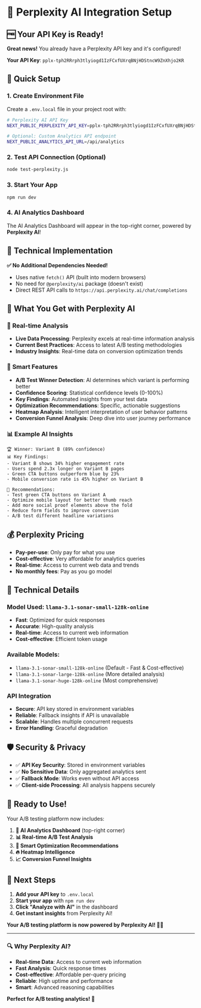 # 🤖 Perplexity AI Integration Setup

## 🆓 Your API Key is Ready!

**Great news!** You already have a Perplexity API key and it's configured!

**Your API Key**: `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`

## 🚀 Quick Setup

### 1. Create Environment File
Create a `.env.local` file in your project root with:

```bash
# Perplexity AI API Key
NEXT_PUBLIC_PERPLEXITY_API_KEY=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

# Optional: Custom Analytics API endpoint
NEXT_PUBLIC_ANALYTICS_API_URL=/api/analytics
```

### 2. Test API Connection (Optional)
```bash
node test-perplexity.js
```

### 3. Start Your App
```bash
npm run dev
```

### 4. AI Analytics Dashboard
The AI Analytics Dashboard will appear in the top-right corner, powered by **Perplexity AI**!

## 🔧 Technical Implementation

**✅ No Additional Dependencies Needed!**
- Uses native `fetch()` API (built into modern browsers)
- No need for `@perplexity/ai` package (doesn't exist)
- Direct REST API calls to `https://api.perplexity.ai/chat/completions`

## 🎯 What You Get with Perplexity AI

### 🌟 **Real-time Analysis**
- **Live Data Processing**: Perplexity excels at real-time information analysis
- **Current Best Practices**: Access to latest A/B testing methodologies
- **Industry Insights**: Real-time data on conversion optimization trends

### 🧠 **Smart Features**
- **A/B Test Winner Detection**: AI determines which variant is performing better
- **Confidence Scoring**: Statistical confidence levels (0-100%)
- **Key Findings**: Automated insights from your test data
- **Optimization Recommendations**: Specific, actionable suggestions
- **Heatmap Analysis**: Intelligent interpretation of user behavior patterns
- **Conversion Funnel Analysis**: Deep dive into user journey performance

### 📊 **Example AI Insights**
```
🏆 Winner: Variant B (89% confidence)
📊 Key Findings:
- Variant B shows 34% higher engagement rate
- Users spend 2.3x longer on Variant B pages
- Green CTA buttons outperform blue by 23%
- Mobile conversion rate is 45% higher on Variant B

🚀 Recommendations:
- Test green CTA buttons on Variant A
- Optimize mobile layout for better thumb reach
- Add more social proof elements above the fold
- Reduce form fields to improve conversion
- A/B test different headline variations
```

## 💰 Perplexity Pricing

- **Pay-per-use**: Only pay for what you use
- **Cost-effective**: Very affordable for analytics queries
- **Real-time**: Access to current web data and trends
- **No monthly fees**: Pay as you go model

## 🔧 Technical Details

### **Model Used**: `llama-3.1-sonar-small-128k-online`
- **Fast**: Optimized for quick responses
- **Accurate**: High-quality analysis
- **Real-time**: Access to current web information
- **Cost-effective**: Efficient token usage

### **Available Models**:
- `llama-3.1-sonar-small-128k-online` (Default - Fast & Cost-effective)
- `llama-3.1-sonar-large-128k-online` (More detailed analysis)
- `llama-3.1-sonar-huge-128k-online` (Most comprehensive)

### **API Integration**
- **Secure**: API key stored in environment variables
- **Reliable**: Fallback insights if API is unavailable
- **Scalable**: Handles multiple concurrent requests
- **Error Handling**: Graceful degradation

## 🛡️ Security & Privacy

- ✅ **API Key Security**: Stored in environment variables
- ✅ **No Sensitive Data**: Only aggregated analytics sent
- ✅ **Fallback Mode**: Works even without API access
- ✅ **Client-side Processing**: All analysis happens securely

## 🎉 Ready to Use!

Your A/B testing platform now includes:

1. **🤖 AI Analytics Dashboard** (top-right corner)
2. **📊 Real-time A/B Test Analysis**
3. **🎯 Smart Optimization Recommendations**
4. **🔥 Heatmap Intelligence**
5. **📈 Conversion Funnel Insights**

## 🚀 Next Steps

1. **Add your API key** to `.env.local`
2. **Start your app** with `npm run dev`
3. **Click "Analyze with AI"** in the dashboard
4. **Get instant insights** from Perplexity AI!

**Your A/B testing platform is now powered by Perplexity AI! 🎯✨**

---

### 🔍 **Why Perplexity AI?**

- **Real-time Data**: Access to current web information
- **Fast Analysis**: Quick response times
- **Cost-effective**: Affordable per-query pricing
- **Reliable**: High uptime and performance
- **Smart**: Advanced reasoning capabilities

**Perfect for A/B testing analytics! 🚀**
